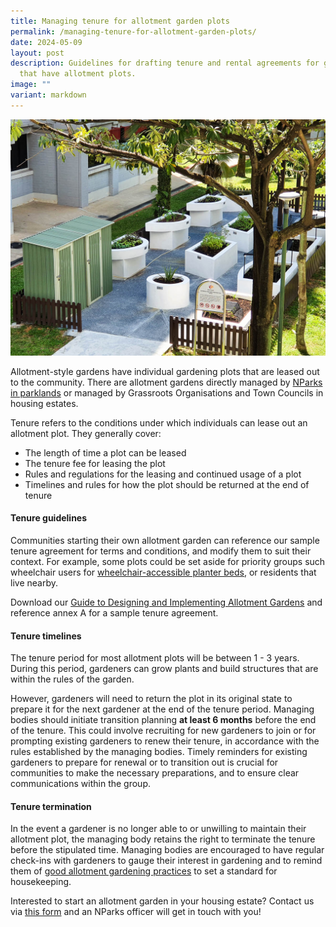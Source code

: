 ```yaml
---
title: Managing tenure for allotment garden plots
permalink: /managing-tenure-for-allotment-garden-plots/
date: 2024-05-09
layout: post
description: Guidelines for drafting tenure and rental agreements for gardens
  that have allotment plots.
image: ""
variant: markdown
---
```

<img title="A small allotment garden in a housing estate. Photo by Jacqueline Chua." src="/images/Garden%20design/OpenGarden_JacChua.jpg">
<p>Allotment-style gardens have individual gardening plots that are leased out to the community. There are allotment gardens directly managed by <a href="/get-involved/allotment-gardens/">NParks in parklands</a> or managed by Grassroots Organisations and Town Councils in housing estates.</p>
<p>Tenure refers to the conditions under which individuals can lease out an allotment plot. They generally cover:</p>
<ul>
	<li>The length of time a plot can be leased</li>
	<li>The tenure fee for leasing the plot</li>
	<li>Rules and regulations for the leasing and continued usage of a plot</li>
	<li>Timelines and rules for how the plot should be returned at the end of tenure</li>
	</ul>
<h4>Tenure guidelines</h4>
<p>Communities starting their own allotment garden can reference our sample tenure agreement for terms and conditions, and modify them to suit their context. For example, some plots could be set aside for priority groups such wheelchair users for <a href="/page-index/hardscapes/planter-beds/">wheelchair-accessible planter beds</a>, or residents that live nearby.</p>
<p>Download our <a href="https://go.gov.sg/allotment-guide">Guide to Designing and Implementing Allotment Gardens</a> and reference annex A for a sample tenure agreement.</p>
<h4>Tenure timelines</h4>
<p>The tenure period for most allotment plots will be between 1 - 3 years. During this period, gardeners can grow  plants and build structures that are within the rules of the garden.</p>
<p>However, gardeners will need to return the plot in its original state to prepare it for the next gardener at the end of the tenure period. Managing bodies should initiate transition planning <b>at least 6 months</b> before the end of the tenure. This could involve recruiting for new gardeners to join or for prompting existing gardeners to renew their tenure, in accordance with the rules established by the managing bodies. Timely reminders for existing gardeners to prepare for renewal or to transition out is crucial for communities to make the necessary preparations, and to ensure clear communications within the group. </p>
<h4>Tenure termination</h4>
<p>In the event a gardener is no longer able to or unwilling to maintain their allotment plot, the managing body retains the right to terminate the tenure before the stipulated time. Managing bodies are encouraged to have regular check-ins with gardeners to gauge their interest in gardening and to remind them of <a href="">good allotment gardening practices</a> to set a standard for housekeeping. </p>
<p>Interested to start an allotment garden in your housing estate? Contact us via <a href="https://form.gov.sg/64b78ef1a218a40012387fa4">this form</a> and an NParks officer will get in touch with you!</p>